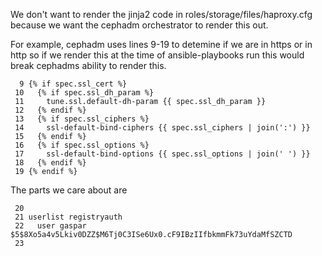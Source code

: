 We don't want to render the jinja2 code in roles/storage/files/haproxy.cfg
because we want the cephadm orchestrator to render this out.

For example, cephadm uses lines 9-19 to detemine if we are in https or in http so if we render this 
at the time of ansible-playbooks run this would break cephadms ability to render this.
```
  9 {% if spec.ssl_cert %}
 10   {% if spec.ssl_dh_param %}
 11     tune.ssl.default-dh-param {{ spec.ssl_dh_param }}
 12   {% endif %}
 13   {% if spec.ssl_ciphers %}
 14     ssl-default-bind-ciphers {{ spec.ssl_ciphers | join(':') }}
 15   {% endif %}
 16   {% if spec.ssl_options %}
 17     ssl-default-bind-options {{ spec.ssl_options | join(' ') }}
 18   {% endif %}
 19 {% endif %}
```  


The parts we care about are
```
 20  
 21 userlist registryauth
 22   user gaspar $5$8Xo5a4v5Lkiv0DZZ$M6Tj0C3ISe6Ux0.cF9IBzIIfbkmmFk73uYdaMfSZCTD
 23  
``` 
